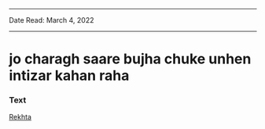 ***
Date Read: March 4, 2022
***

# jo charagh saare bujha chuke unhen intizar kahan raha

### Text
[Rekhta](https://www.rekhta.org/ghazals/jo-charaag-saare-bujhaa-chuke-unhen-intizaar-kahaan-rahaa-ada-jafri-ghazals?lang=ur)

